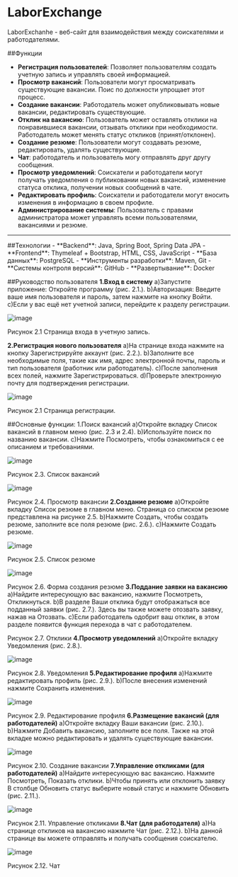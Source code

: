 # LaborExchange
  LaborExchanhe - веб-сайт для взаимодействия между соискателями и работодателями. 
  
  ##Функции
- **Регистрация пользователей**: Позволяет пользователям создать учетную запись и управлять своей информацией.
- **Просмотр вакансий**: Пользователи могут просматривать существующие вакансии. Поис по должности упрощает этот процесс.
- **Создание вакансии**: Работодатель может опубликовывать новые вакансии, редактировать существующие.
- **Отклик на вакансию**: Пользователь может оставлять отклики на понравившиеся вакансии, отзывать отклики при необходимости. Работодатель может менять статус откликов (принят/отклонен).
- **Создание резюме**: Пользователи могут создавать резюме, редактировать, удалять существующие.
- **Чат**: работодатель и пользователь могу отправлять друг другу сообщения.
- **Просмотр уведомлений**: Соискатели и работодатели могут получать уведомления о публиковании новых вакансий, изменение статуса отклика, получении новых сообщений в чате.
- **Редактировать профиль**: Соискатели и работодатели могут вносить изменения в информацию в своем профиле.
- **Администрирование системы**: Пользователь с правами администратора может управлять всеми пользователями, вакансиями и резюме.

<hr>
  ##Технологии
- **Backend**: Java, Spring Boot, Spring Data JPA
- **Frontend**: Thymeleaf + Bootstrap, HTML, CSS, JavaScript
- **База данных**: PostgreSQL
- **Инструменты разработки**: Maven, Git
- **Системы контроля версий**: GitHub
- **Развертывание**: Docker


  ##Руководство пользователя
**1.Вход в систему**
a)Запустите приложение: Откройте программу (рис. 2.1.).
b)Авторизация: Введите ваше имя пользователя и пароль, затем нажмите на кнопку Войти. 
c)Если у вас ещё нет учетной записи, перейдите к разделу регистрации.

![image](https://github.com/user-attachments/assets/2c4b240a-9ad4-4585-9acb-39838b5c1521)

Рисунок 2.1 Страница входа в учетную запись.

**2.Регистрация нового пользователя**
a)На странице входа нажмите на кнопку Зарегистрируйте аккаунт (рис. 2.2.).
b)Заполните все необходимые поля, такие как имя, адрес электронной почты, пароль и тип пользователя (работник или работодатель).
c)После заполнения всех полей, нажмите Зарегистрироваться.
d)Проверьте электронную почту для подтверждения регистрации.

![image](https://github.com/user-attachments/assets/40b304de-b034-4fd8-94bc-5299759b60ef)

Рисунок 2.1 Страница регистрации.

##Основные функции:
1.Поиск вакансий
a)Откройте вкладку Список вакансий в главном меню (рис. 2.3 и 2.4).
b)Используйте поиск по названию вакансии.
c)Нажмите Посмотреть, чтобы ознакомиться с ее описанием и требованиями. 

![image](https://github.com/user-attachments/assets/fa9f589f-d32c-4eea-b792-9b7be0e03c07)

Рисунок 2.3. Список вакансий

![image](https://github.com/user-attachments/assets/a15781dd-a58c-4a0f-a913-83c5d0de187f)

Рисунок 2.4. Просмотр вакансии
**2.Создание резюме**
a)Откройте вкладку Список резюме в главном меню. Страница со списком резюме представлена на рисунке 2.5.
b)Нажмите Создать, чтобы создать резюме, заполните все поля резюме (рис. 2.6.).
c)Нажмите Создать резюме.

 ![image](https://github.com/user-attachments/assets/5d430621-96e7-4196-b196-af2ef5074f73)

Рисунок 2.5. Список резюме

![image](https://github.com/user-attachments/assets/f849356b-2539-4268-8c59-b9a31c27bcb8)

Рисунок 2.6. Форма создания резюме
**3.Поддание заявки на вакансию**
a)Найдите интересующую вас вакансию, нажмите Посмотреть, Откликнуться.
b)В разделе Ваши отклика будут отображаться все подданный заявки (рис. 2.7.). Здесь вы также можете отозвать заявку, нажав на Отозвать.
c)Если работодатель одобрит ваш отклик, в этом разделе появится функция перехода в чат с работодателем.

Рисунок 2.7. Отклики
**4.Просмотр уведомлений**
a)Откройте вкладку Уведомления (рис. 2.8.).

![image](https://github.com/user-attachments/assets/f4f243aa-731d-4164-baa6-acc77f02f6ea)

Рисунок 2.8. Уведомления
**5.Редактирование профиля**
a)Нажмите редактировать профиль (рис. 2.9.).
b)После внесения изменений нажмите Сохранить изменения.

![image](https://github.com/user-attachments/assets/6d073fb0-268b-45a1-8d5f-ae47783fe67c)

Рисунок 2.9. Редактирование профиля
**6.Размещение вакансий (для работодателей)**
a)Откройте вкладку Ваши вакансии (рис. 2.10.).
b)Нажмите Добавить вакансию, заполните все поля. Также на этой вкладке можно редактировать и удалять существующие вакансии.

![image](https://github.com/user-attachments/assets/6bf22b58-b4fe-40fc-9b63-8805ee3fee93)

Рисунок 2.10. Создание вакансии
**7.Управление откликами (для работодателей)**
a)Найдите интересующую вас вакансию. Нажмите Посмотреть, Показать отклики.
b)Чтобы принять или отклонить заявку В столбце Обновить статус выберите новый статус и нажмите Обновить (рис. 2.11.).

![image](https://github.com/user-attachments/assets/05d142cb-647f-415b-8ee9-dc2dd9f6ff0b)

Рисунок 2.11. Управление откликами
**8.Чат (для работодателя)**
a)На странице откликов на вакансию нажмите Чат (рис. 2.12.).
b)На данной странице вы можете отправлять и получать сообщения соискателю.

![image](https://github.com/user-attachments/assets/220dda35-3912-4050-9859-c18cbd123101)

Рисунок 2.12. Чат
